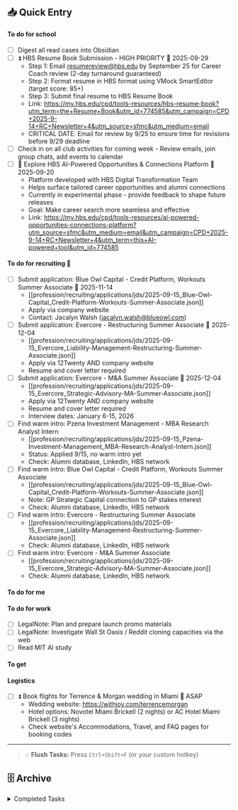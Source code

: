 


## 📥 Quick Entry

#### To do for school
- [ ] Digest all read cases into Obsidian
- [ ] ⏫ HBS Resume Book Submission - HIGH PRIORITY 📅 2025-09-29
  - Step 1: Email resumereview@hbs.edu by September 25 for Career Coach review (2-day turnaround guaranteed)
  - Step 2: Format resume in HBS format using VMock SmartEditor (target score: 85+)
  - Step 3: Submit final resume to HBS Resume Book
  - Link: https://my.hbs.edu/cpd/tools-resources/hbs-resume-book?utm_term=the+Resume+Book&utm_id=774585&utm_campaign=CPD+2025-9-14+RC+Newsletter+4&utm_source=sfmc&utm_medium=email
  - CRITICAL DATE: Email for review by 9/25 to ensure time for revisions before 9/29 deadline
- [ ] Check in on all club activities for coming week - Review emails, join group chats, add events to calendar
- [ ] 🤖 Explore HBS AI-Powered Opportunities & Connections Platform 📅 2025-09-20
  - Platform developed with HBS Digital Transformation Team
  - Helps surface tailored career opportunities and alumni connections
  - Currently in experimental phase - provide feedback to shape future releases
  - Goal: Make career search more seamless and effective
  - Link: https://my.hbs.edu/cpd/tools-resources/ai-powered-opportunities-connections-platform?utm_source=sfmc&utm_medium=email&utm_campaign=CPD+2025-9-14+RC+Newsletter+4&utm_term=this+AI-powered+tool&utm_id=774585

#### To do for recruiting 🎯
- [ ] Submit application: Blue Owl Capital - Credit Platform, Workouts Summer Associate 📅 2025-11-14
  - [[profession/recruiting/applications/jds/2025-09-15_Blue-Owl-Capital_Credit-Platform-Workouts-Summer-Associate.json]]
  - Apply via company website
  - Contact: Jacalyn Walsh (jacalyn.walsh@blueowl.com)
- [ ] Submit application: Evercore - Restructuring Summer Associate 📅 2025-12-04
  - [[profession/recruiting/applications/jds/2025-09-15_Evercore_Liability-Management-Restructuring-Summer-Associate.json]]
  - Apply via 12Twenty AND company website
  - Resume and cover letter required
- [ ] Submit application: Evercore - M&A Summer Associate 📅 2025-12-04
  - [[profession/recruiting/applications/jds/2025-09-15_Evercore_Strategic-Advisory-MA-Summer-Associate.json]]
  - Apply via 12Twenty AND company website
  - Resume and cover letter required
  - Interview dates: January 6-15, 2026
- [ ] Find warm intro: Pzena Investment Management - MBA Research Analyst Intern
  - [[profession/recruiting/applications/jds/2025-09-15_Pzena-Investment-Management_MBA-Research-Analyst-Intern.json]]
  - Status: Applied 9/15, no warm intro yet
  - Check: Alumni database, LinkedIn, HBS network
- [ ] Find warm intro: Blue Owl Capital - Credit Platform, Workouts Summer Associate
  - [[profession/recruiting/applications/jds/2025-09-15_Blue-Owl-Capital_Credit-Platform-Workouts-Summer-Associate.json]]
  - Note: GP Strategic Capital connection to GP stakes interest
  - Check: Alumni database, LinkedIn, HBS network
- [ ] Find warm intro: Evercore - Restructuring Summer Associate
  - [[profession/recruiting/applications/jds/2025-09-15_Evercore_Liability-Management-Restructuring-Summer-Associate.json]]
  - Check: Alumni database, LinkedIn, HBS network
- [ ] Find warm intro: Evercore - M&A Summer Associate
  - [[profession/recruiting/applications/jds/2025-09-15_Evercore_Strategic-Advisory-MA-Summer-Associate.json]]
  - Check: Alumni database, LinkedIn, HBS network

#### To do for me

#### To do for work
- [ ] LegalNote: Plan and prepare launch promo materials
- [ ] LegalNote: Investigate Wall St Oasis / Reddit cloning capacities via the web  
- [ ] Read MIT AI study

#### To get



#### Logistics
- [ ] ⏫ Book flights for Terrence & Morgan wedding in Miami 📅 ASAP
  - Wedding website: https://withjoy.com/terrencemorgan
  - Hotel options: Novotel Miami Brickell (2 nights) or AC Hotel Miami Brickell (3 nights)
  - Check website's Accommodations, Travel, and FAQ pages for booking codes

---

> 💡 **Flush Tasks:** Press `Ctrl+Shift+F` (or your custom hotkey)

## 🗄️ Archive

<details>
<summary>Completed Tasks</summary>

- [x] test ✅ 2025-08-13
- [x] Waterproof top sheet ✅ 2025-08-13
- [x] Move air filter to under end table ✅ 2025-01-08
- [x] Velcro wall hangers ✅ 2025-01-08
- [x] Mattress protector (2x) ✅ 2025-01-08
- [x] Cheap power drill
- [x] Storage containers or dressers (for storage room)
- [x] Essential oils and reed diffuser in masculine scent
- [x] Target shoe rack pt 2
- [x] Return drying rack to target
- [x] Over toilet storage
- [x] Coasters
- [x] Return step ladder via FedEx
- [x] Ship keys via next day rush shipping
- [x] Bedframe - pickup 8/9 from Walmart
- [x] New blinds - consultation scheduled 8/23 9-11AM
- [x] New shower liner and curtain
- [x] Vacuum & mop
- [x] Bathroom floor mats
- [x] Hallway runner
- [x] Large and small garbarge bags (black and white)
- [x] Caddy
- [x] Face wipes
- [x] XL towels
- [x] Target kitchenware
- [x] New oversized sweats from Walmart
- [x] Dresser
- [x] Bedframe
- [x] Iron and ironing board
- [x] Floor pads to prevent bed from moving against the floors (24x)
- [x] Floor pads that allow movement on hardwood (24x)
- [x] Runner for the room (low pile)
- [x] Egyptian cotton sheet set from Walmart
- [x] Comforter
- [x] Plunger and toilet scrub
- [x] Fabric freshener spray
- [x] Power strip with two rows and extension cord
- [x] Cord management ties


### Flushed on 2025-08-21
- [x] Figure Out Parking in Cambridge ✅ 2025-08-21
- [x] Get haircut  ✅ 2025-08-21
- [x] Add event to calendar: https://partiful.com/e/WVlI9BwdXgJpDP30IYt6 … https://partiful.com/e/HtxwWQFnTefMcwzwABQK … https://partiful.com/e/7vmJ3bIWkpsoIQfMBo9R … https://www.eventbrite.com/e/harvard-labor-day-weekend-celebration-tickets-1571458056349?utm_experiment=test_share_listing&aff=ebdsshios&sg=9d80fe4cf93a91fa14036fd7be90db598a3d5872f0000ff8a8810bf5c04284945d273c2997e35eec12592ebd2eb6d071abed54462db4e6b101f899bbd284b23d252be9db685c3cedf92cf5cfc4 … https://www.eventbrite.com/e/the-great-gatsby-party-by-hbs-latam-club-2025-tickets-1474717101549?utm_experiment=test_share_listing&aff=ebdsshios&sg=9d80fe4cf93a91fa14036fd7be90db598a3d5872f0000ff8a8810bf5c04284945d273c2997e35eec12592ebd2eb6d071abed54462db4e6b101f899bbd284b23d252be9db685c3cedf92cf5cfc4 … https://www.eventbrite.com/e/aasu-abc-retreat-2025-tickets-1583567335529?utm_experiment=test_share_listing&aff=ebdsshios&sg=9d80fe4cf93a91fa14036fd7be90db598a3d5872f0000ff8a8810bf5c04284945d273c2997e35eec12592ebd2eb6d071abed54462db4e6b101f899bbd284b23d252be9db685c3cedf92cf5cfc4 … https://www.eventbrite.com/e/hbs-aasu-presents-denim-after-dark-tickets-1520592425879?utm_experiment=test_share_listing&aff=ebdsshios&sg=9d80fe4cf93a91fa14036fd7be90db598a3d5872f0000ff8a8810bf5c04284945d273c2997e35eec12592ebd2eb6d071abed54462db4e6b101f899bbd284b23d252be9db685c3cedf92cf5cfc4 ✅ 2025-08-21
- [x] Figure out HBS gym situation  ✅ 2025-08-19
- [x] Figure Out Immunizations Compliance ✅ 2025-08-19
- [x] Figure out parking at HBS ✅ 2025-08-21
- [x] Coordinate Nantucket ferry for HBS Cape Cod trip  ✅ 2025-08-19 [email sent to Hy-Line]

### Flushed on 2025-08-21
- [x] More do rags ✅ 2025-08-21
- [x] Small duffel for gym clothes ✅ 2025-08-21
- [x] New shoes ✅ 2025-08-21
- [x] two more pairs of the A&F pants or similar ✅ 2025-08-21

### Flushed on 2025-08-25
- [x] ⏫ Sexual Harassment and Other Sexual Misconduct Prevention Training (OVERDUE) ✅ 2025-08-21
- [x] ⏫ Classcard: Name Recording (OVERDUE) ✅ 2025-08-21
- [x] ⏫ Mental Well-Being for Graduate Students (OVERDUE) ✅ 2025-08-24
- [x] ⏫ Student Handbook Acknowledgment (OVERDUE) ✅ 2025-08-21
- [x] ⏫ CareerLeader Assessment (OVERDUE) ✅ 2025-08-24
- [x] ⏫ FinAid: HBS Fellowship Poll (OVERDUE) ✅ 2025-08-24
- [x] Get my HUID card ✅ 2025-08-24

### Flushed on 2025-09-01
- [x] ⏫ [assignment] Write 35-40 word personal story for Section Launch (START Day 1, Aug 26)  ✅ 2025-09-01
- [x] ⏫ [assignment] Submit written reflections on leadership discussion (https://hbs.instructure.com/courses/15665/quizzes/15274)  ✅ 2025-09-01
- [x] ⏫ [assignment] Read Keurig case: A Return to Growth (425009)  ✅ 2025-09-01
- [x] ⏫ [assignment] Prepare answers: Which strategic growth option should Keurig adopt and why?  ✅ 2025-09-01
- [x] ⏫ [assignment] Prepare answers: What criteria are most important in making recommendations?  ✅ 2025-09-01
- [x] ⏫ [assignment] Read "What Is Psychological Safety?" article  ✅ 2025-09-01
- [x] ⏫ [assignment] Prepare reflection answers on identity and team experiences (4 questions)  ✅ 2025-09-01
- [x] ⏫ Bring laptop, earphones, and identity map to Creating Section Culture session  ✅ 2025-09-01
- [x] ⏫ [assignment] Prepare Narayana Hrudayalaya Heart Hospital case for discussion  ✅ 2025-09-01
- [x] ⏫ Bring laptop and earphones to Discussion Group Case Prep (START Day 3)  ✅ 2025-09-01
- [x] ⏫ [assignment] Read Narayana Heart Hospital case (#505-078)  ✅ 2025-09-01
- [x] ⏫ [assignment] Watch Narayana Heart Hospital video  ✅ 2025-09-01
- [x] ⏫ [assignment] Prepare answer: How to describe Dr. Shetty - business leader or philanthropist?  ✅ 2025-09-01
- [x] ⏫ [assignment] Prepare answer: How NH delivers low-cost open-heart surgery?  ✅ 2025-09-01
- [x] ⏫ [assignment] Prepare answer: NH financial model and subsidization strategy?  ✅ 2025-09-01
- [x] ⏫ [assignment] Prepare answer: Advice for Dr. Shetty on expanding NH's impact?  ✅ 2025-09-01

### Flushed on 2025-09-01
- [x] ⏫ Bring laptop and earphones to Leadership Mindset session (START Day 1, Aug 26)  ✅ 2025-09-01
- [x] Complete leadership journey map using provided template (START Day 1)  ✅ 2025-09-01
- [x] ⏫ [assignment] Read Discussion Groups Introduction before Day 2  ✅ 2025-09-01
- [x] ⏫ Bring laptop and earphones to Discussion Group Launch (START Day 2, Aug 27)  ✅ 2025-09-01
- [x] ⏫ [assignment] Complete Your Identity Map worksheet  ✅ 2025-09-01
- [x] ⏫ [assignment] Read pages 1-11 of "Uncovering Talent: A New Model of Inclusion"  ✅ 2025-09-01

### Flushed on 2025-09-06
- [x] Schedule send Devin a note saying I am registered and thank him for the opportunity to work together this summer. ✅ 2025-09-01

### Flushed on 2025-09-08
- [x] [assignment] Complete Discussion Group Launch Document with team  ✅ 2025-09-07

### Flushed on 2025-09-08
- [x] Submit Statement to 12twenty (hbs.me/12t) - Profile > Add Summary (350 char limit) ✅ 2025-09-08
- [x] Update pre-MBA experience in 12twenty profile ✅ 2025-09-08

### Flushed on 2025-09-08
- [x] Review and manage time commitments for clubs - Be judicious with time ✅ 2025-09-08
- [x] For shad locker: extra toiletries ✅ 2025-09-08

### Flushed on 2025-09-22
- [x] ⏫ Respond to Anna Wyeth email (9/12/2025 11:20AM) and complete Alumni Board scoring matrix formula - HIGH PRIORITY
</details>